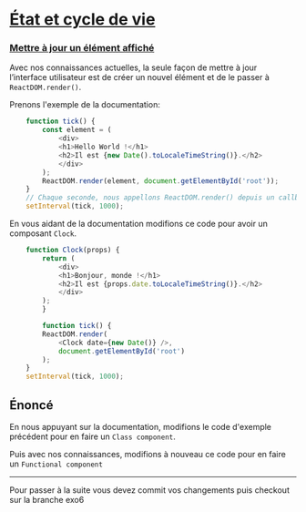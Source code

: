 # [État et cycle de vie](https://fr.reactjs.org/docs/state-and-lifecycle.html)

### [Mettre à jour un élément affiché](https://fr.reactjs.org/docs/rendering-elements.html#updating-the-rendered-element)

Avec nos connaissances actuelles, la seule façon de mettre à jour l’interface utilisateur est de créer un nouvel élément et de le passer à `ReactDOM.render()`.

Prenons l'exemple de la documentation:

```javascript
    function tick() {
        const element = (
            <div>
            <h1>Hello World !</h1>
            <h2>Il est {new Date().toLocaleTimeString()}.</h2>
            </div>
        );
        ReactDOM.render(element, document.getElementById('root'));
    }
    // Chaque seconde, nous appellons ReactDOM.render() depuis un callback passé à setInterval().
    setInterval(tick, 1000);    
```

En vous aidant de la documentation modifions ce code pour avoir un composant `Clock`.

```javascript
    function Clock(props) {
        return (
            <div>
            <h1>Bonjour, monde !</h1>
            <h2>Il est {props.date.toLocaleTimeString()}.</h2>
            </div>
        );
        }

        function tick() {
        ReactDOM.render(
            <Clock date={new Date()} />,
            document.getElementById('root')
        );
    }
    setInterval(tick, 1000);    

```

## Énoncé

En nous appuyant sur la documentation, modifions le code d'exemple précédent pour en faire un `Class component`.

Puis avec nos connaissances, modifions à nouveau ce code pour en faire un `Functional component`



---

Pour passer à la suite vous devez commit vos changements puis checkout sur la branche exo6









